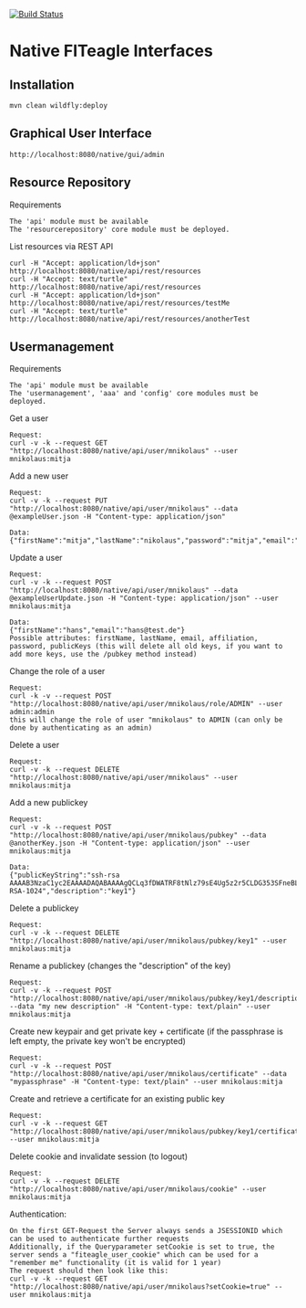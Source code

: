 [![Build Status](https://travis-ci.org/FITeagle/native.svg?branch=master)](https://travis-ci.org/FITeagle/native)

Native FITeagle Interfaces
==========================

Installation
------------

    mvn clean wildfly:deploy


Graphical User Interface
------------------------

    http://localhost:8080/native/gui/admin

Resource Repository
-------------------

Requirements

    The 'api' module must be available
    The 'resourcerepository' core module must be deployed.

List resources via REST API

    curl -H "Accept: application/ld+json" http://localhost:8080/native/api/rest/resources
    curl -H "Accept: text/turtle" http://localhost:8080/native/api/rest/resources
    curl -H "Accept: application/ld+json" http://localhost:8080/native/api/rest/resources/testMe
    curl -H "Accept: text/turtle" http://localhost:8080/native/api/rest/resources/anotherTest
    
Usermanagement
-------------------

Requirements

    The 'api' module must be available
    The 'usermanagement', 'aaa' and 'config' core modules must be deployed.


Get a user

    Request:
    curl -v -k --request GET "http://localhost:8080/native/api/user/mnikolaus" --user mnikolaus:mitja

Add a new user
  
    Request:
    curl -v -k --request PUT "http://localhost:8080/native/api/user/mnikolaus" --data @exampleUser.json -H "Content-type: application/json"

    Data:
    {"firstName":"mitja","lastName":"nikolaus","password":"mitja","email":"mnikolaus@test.de","affiliation":"exampleAffiliation"}

Update a user

    Request:
    curl -v -k --request POST "http://localhost:8080/native/api/user/mnikolaus" --data @exampleUserUpdate.json -H "Content-type: application/json" --user mnikolaus:mitja

    Data:
    {"firstName":"hans","email":"hans@test.de"}
    Possible attributes: firstName, lastName, email, affiliation, password, publicKeys (this will delete all old keys, if you want to add more keys, use the /pubkey method instead)

Change the role of a user

    Request:
    curl -k -v --request POST "http://localhost:8080/native/api/user/mnikolaus/role/ADMIN" --user admin:admin
    this will change the role of user "mnikolaus" to ADMIN (can only be done by authenticating as an admin)

Delete a user

    Request:
    curl -v -k --request DELETE "http://localhost:8080/native/api/user/mnikolaus" --user mnikolaus:mitja

Add a new publickey

    Request:
    curl -v -k --request POST "http://localhost:8080/native/api/user/mnikolaus/pubkey" --data @anotherKey.json -H "Content-type: application/json" --user mnikolaus:mitja
  
    Data:
    {"publicKeyString":"ssh-rsa AAAAB3NzaC1yc2EAAAADAQABAAAAgQCLq3fDWATRF8tNlz79sE4Ug5z2r5CLDG353SFneBL5z9Mwoub2wnLey8iqVJxIAE4nJsjtN0fUXC548VedJVGDK0chwcQGVinADbsIAUwpxlc2FGo3sBoGOkGBlMxLc/+5LT1gMH+XD6LljxrekF4xG6ddHTgcNO26VtqQw/VeGw== RSA-1024","description":"key1"}

Delete a publickey
  
    Request:
    curl -v -k --request DELETE "http://localhost:8080/native/api/user/mnikolaus/pubkey/key1" --user mnikolaus:mitja

Rename a publickey (changes the "description" of the key)

    Request:
    curl -v -k --request POST "http://localhost:8080/native/api/user/mnikolaus/pubkey/key1/description" --data "my new description" -H "Content-type: text/plain" --user mnikolaus:mitja

Create new keypair and get private key + certificate (if the passphrase is left empty, the private key won't be encrypted)
  
    Request:
    curl -v -k --request POST "http://localhost:8080/native/api/user/mnikolaus/certificate" --data "mypassphrase" -H "Content-type: text/plain" --user mnikolaus:mitja

Create and retrieve a certificate for an existing public key
 
    Request:
    curl -v -k --request GET "http://localhost:8080/native/api/user/mnikolaus/pubkey/key1/certificate" --user mnikolaus:mitja

Delete cookie and invalidate session (to logout)

    Request:
    curl -v -k --request DELETE "http://localhost:8080/native/api/user/mnikolaus/cookie" --user mnikolaus:mitja

Authentication:

    On the first GET-Request the Server always sends a JSESSIONID which can be used to authenticate further requests
    Additionally, if the Queryparameter setCookie is set to true, the server sends a "fiteagle_user_cookie" which can be used for a "remember me" functionality (it is valid for 1 year)
    The request should then look like this:
    curl -v -k --request GET "http://localhost:8080/native/api/user/mnikolaus?setCookie=true" --user mnikolaus:mitja
 

